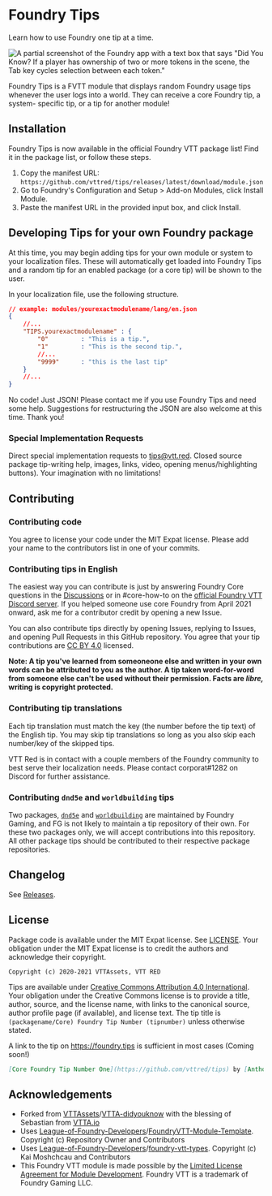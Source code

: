 # Foundry Tips
 
Learn how to use Foundry one tip at a time.
 
![A partial screenshot of the Foundry app with a text box that says "Did You Know? If a player has ownership of two or more tokens in the scene, the Tab key cycles selection between each token."](https://github.com/vttred/tips/blob/main/img/tips.PNG?raw=true "Foundry Tips Screenshot")
 
Foundry Tips is a FVTT module that displays random Foundry usage tips whenever
the user logs into a world. They can receive a core Foundry tip, a system-
specific tip, or a tip for another module!

## Installation

Foundry Tips is now available in the official Foundry VTT package list! Find
it in the package list, or follow these steps.

1. Copy the manifest URL: `https://github.com/vttred/tips/releases/latest/download/module.json`
2. Go to Foundry's Configuration and Setup > Add-on Modules, click Install Module.
3. Paste the manifest URL in the provided input box, and click Install.
 
## Developing Tips for your own Foundry package
 
At this time, you may begin adding tips for your own module or system to your
localization files. These will automatically get loaded into Foundry Tips and
a random tip for an enabled package (or a core tip) will be shown to the user.
 
In your localization file, use the following structure.
 
```json
// example: modules/yourexactmodulename/lang/en.json
{
    //...
    "TIPS.yourexactmodulename" : {
        "0"         : "This is a tip.",
        "1"         : "This is the second tip.",
        //...
        "9999"      : "this is the last tip"
    }
    //...
}
```
 
No code! Just JSON! Please contact me if you use Foundry Tips and
need some help. Suggestions for restructuring the JSON are also
welcome at this time. Thank you!

### Special Implementation Requests

Direct special implementation requests to [tips@vtt.red][11]. Closed source
package tip-writing help, images, links, video, opening menus/highlighting
buttons). Your imagination with no limitations!
 
## Contributing

### Contributing code

You agree to license your code under the MIT Expat license. Please add
your name to the contributors list in one of your commits. 

### Contributing tips in English

The easiest way you can contribute is just by answering Foundry Core
questions in the [Discussions][7] or in #core-how-to on the
[official Foundry VTT Discord server][8]. If you helped someone use
core Foundry from April 2021 onward, ask me for a contributor credit by
opening a new Issue.

You can also contribute tips directly by opening Issues, replying to
Issues, and opening Pull Requests in this GitHub repository. You agree that
your tip contributions are [CC BY 4.0][14] licensed.

**Note: A tip you've learned from someoneone else and written in your own words can be attributed to you as the author. A tip taken word-for-word from someone else can't be used without their permission. Facts are *libre,* writing is copyright protected.**

### Contributing tip translations

Each tip translation must match the key (the number before the tip
text) of the English tip. You may skip tip translations so long as
you also skip each number/key of the skipped tips.

VTT Red is in contact with a couple members of the Foundry community
to best serve their localization needs. Please contact corporat#1282
on Discord for further assistance.

### Contributing `dnd5e` and `worldbuilding` tips

Two packages, [`dnd5e`][12] and [`worldbuilding`][13] are maintained
by Foundry Gaming, and FG is not likely to maintain a tip repository
of their own. For these two packages only, we will accept contributions
into this repository. All other package tips should be contributed
to their respective package repositories.

## Changelog

See [Releases][9].

## License

Package code is available under the MIT Expat license. See [LICENSE][10].
Your obligation under the MIT Expat license is to credit the authors and
acknowledge their copyright.

```
Copyright (c) 2020-2021 VTTAssets, VTT RED
```

Tips are available under [Creative Commons Attribution 4.0 International][14].
Your obligation under the Creative Commons license is to provide a title,
author, source, and the license name, with links to the canonical source,
author profile page (if available), and license text. The tip title is 
`(packagename/Core) Foundry Tip Number (tipnumber)` unless otherwise stated.

A link to the tip on https://foundry.tips is sufficient in most cases (Coming soon!)

```md
[Core Foundry Tip Number One](https://github.com/vttred/tips) by [Anthony Ronda](https://github.com/anthonyronda) is licensed under [CC BY 4.0](http://creativecommons.org/licenses/by/4.0/)
```

## Acknowledgements
 
* Forked from [VTTAssets][1]/[VTTA-didyouknow][2] with the blessing of
  Sebastian from [VTTA.io][3]
* Uses [League-of-Foundry-Developers][4]/[FoundryVTT-Module-Template][5]. Copyright (c) Repository Owner and Contributors
* Uses [League-of-Foundry-Developers][4]/[foundry-vtt-types][6]. Copyright (c) Kai Moshchcau and Contributors
* This Foundry VTT module is made possible by the [Limited License Agreement for Module
Development][15]. Foundry VTT is a trademark of Foundry Gaming LLC.
 
[1]: https://github.com/VTTAssets
[2]: https://github.com/VTTAssets/vtta-didyouknow
[3]: https://vtta.io
[4]: https://github.com/League-of-Foundry-Developers
[5]: https://github.com/League-of-Foundry-Developers/FoundryVTT-Module-Template
[6]: https://github.com/League-of-Foundry-Developers/foundry-vtt-types
[7]: https://github.com/vttred/tips/discussions
[8]: https://discord.gg/foundryvtt
[9]: https://github.com/vttred/tips/releases
[10]: https://github.com/vttred/tips/blob/main/LICENSE
[11]: mailto:tips@vtt.red
[12]: https://www.foundryvtt-hub.com/package/dnd5e/
[13]: https://www.foundryvtt-hub.com/package/worldbuilding/
[14]: http://creativecommons.org/licenses/by/4.0/
[15]: https://foundryvtt.com/article/license/
